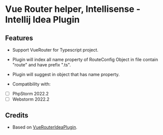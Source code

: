 # Vue Router helper, Intellisense - Intellij Idea Plugin

## Features

- Support VueRouter for Typescript project.
- Plugin will index all name property of RouteConfig Object in file contain "route" and have prefix ".ts".
- Plugin will suggest in object that has name property.

- Compatibility with:
- [ ] PhpStorm 2022.2
- [ ] Webstorm 2022.2

## Credits

- Based on [VueRouterIdeaPlugin](https://github.com/npvinhsd/VueRouterIdeaPlugin).